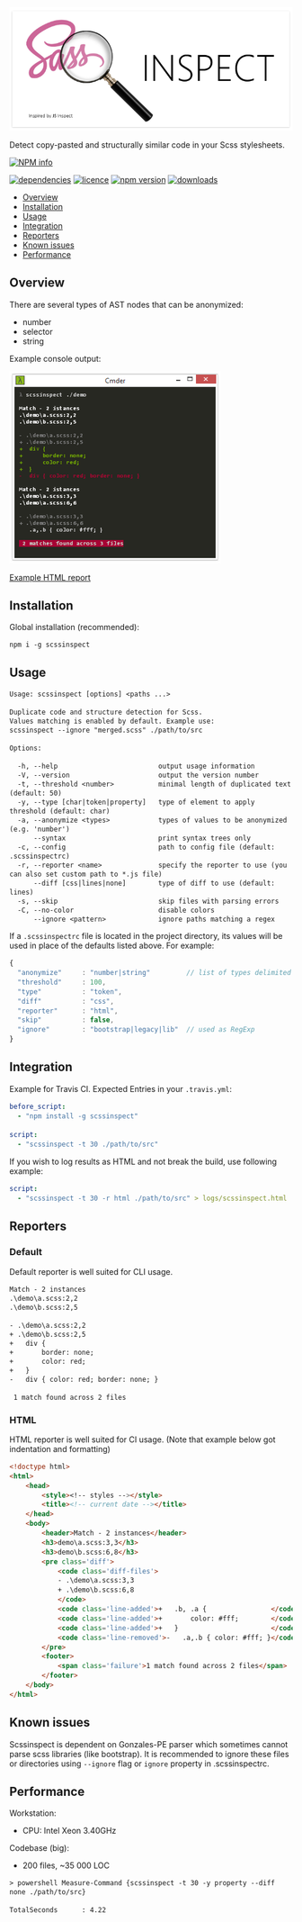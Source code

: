 ![jsinspect](images/scssinspect-logo2shadow.png)

Detect copy-pasted and structurally similar code in your Scss stylesheets.

[![NPM info](https://nodei.co/npm/scssinspect.png?downloads=true)](https://nodei.co/npm/scssinspect.png?downloads=true)

[![dependencies](https://david-dm.org/jsek/scssinspect.png)](https://david-dm.org/jsek/scssinspect) 
[![licence](https://img.shields.io/npm/l/scssinspect.svg)](https://github.com/jsek/scssinspect/blob/master/LICENSE)
[![npm version](http://img.shields.io/npm/v/scssinspect.svg)](https://npmjs.org/package/scssinspect) 
[![downloads](https://img.shields.io/npm/dm/scssinspect.svg)](https://npmjs.org/package/scssinspect) 

* [Overview](#overview)
* [Installation](#installation)
* [Usage](#usage)
* [Integration](#integration)
* [Reporters](#reporters)
* [Known issues](#known-issues)
* [Performance](#performance)

## Overview

There are several types of AST nodes that can be anonymized:
- number
- selector
- string

Example console output:

![screenshot](images/screenshot_0.1.4.png)

[Example HTML report](https://github.com/jsek/scssinspect/blob/master/images/html-reporter_0.2.1.png)

## Installation

Global installation (recommended):

```
npm i -g scssinspect
```

## Usage

```
Usage: scssinspect [options] <paths ...>

Duplicate code and structure detection for Scss.
Values matching is enabled by default. Example use:
scssinspect --ignore "merged.scss" ./path/to/src

Options:

  -h, --help                         output usage information
  -V, --version                      output the version number
  -t, --threshold <number>           minimal length of duplicated text (default: 50)
  -y, --type [char|token|property]   type of element to apply threshold (default: char)
  -a, --anonymize <types>            types of values to be anonymized (e.g. 'number')
      --syntax                       print syntax trees only
  -c, --config                       path to config file (default: .scssinspectrc)
  -r, --reporter <name>              specify the reporter to use (you can also set custom path to *.js file)
      --diff [css|lines|none]        type of diff to use (default: lines)
  -s, --skip                         skip files with parsing errors
  -C, --no-color                     disable colors
      --ignore <pattern>             ignore paths matching a regex
```

If a `.scssinspectrc` file is located in the project directory, its values will
be used in place of the defaults listed above. For example:

``` javascript
{
  "anonymize"     : "number|string"         // list of types delimited by '|'
  "threshold"     : 100,
  "type"          : "token",
  "diff"          : "css",
  "reporter"      : "html",
  "skip"          : false,
  "ignore"        : "bootstrap|legacy|lib"  // used as RegExp
}
```

## Integration

Example for Travis CI. Expected Entries in your `.travis.yml`:

``` yaml
before_script:
  - "npm install -g scssinspect"

script:
  - "scssinspect -t 30 ./path/to/src"
```

If you wish to log results as HTML and not break the build, use following example:

``` yaml
script:
  - "scssinspect -t 30 -r html ./path/to/src" > logs/scssinspect.html || true
```

## Reporters

### Default

Default reporter is well suited for CLI usage. 

```
Match - 2 instances
.\demo\a.scss:2,2
.\demo\b.scss:2,5

- .\demo\a.scss:2,2
+ .\demo\b.scss:2,5
+   div {
+       border: none;
+       color: red;
+   }
-   div { color: red; border: none; }

 1 match found across 2 files
```

### HTML

HTML reporter is well suited for CI usage. (Note that example below got indentation and formatting)

```html
<!doctype html>
<html>
    <head>
        <style><!-- styles --></style>
        <title><!-- current date --></title>
    </head>
    <body>
        <header>Match - 2 instances</header>
        <h3>demo\a.scss:3,3</h3>
        <h3>demo\b.scss:6,8</h3>
        <pre class='diff'>
            <code class='diff-files'>
            - .\demo\a.scss:3,3
            + .\demo\b.scss:6,8
            </code>
            <code class='line-added'>+   .b, .a {                </code>
            <code class='line-added'>+       color: #fff;        </code>
            <code class='line-added'>+   }                       </code>
            <code class='line-removed'>-   .a,.b { color: #fff; }</code>
        </pre>
        <footer>
            <span class='failure'>1 match found across 2 files</span>
        </footer>
    </body>
</html>
```

## Known issues

Scssinspect is dependent on Gonzales-PE parser which sometimes cannot parse scss 
libraries (like bootstrap). It is recommended to ignore these files or directories 
using `--ignore` flag or `ignore` property in .scssinspectrc. 

## Performance

Workstation:
- CPU: Intel Xeon 3.40GHz

Codebase (big):
- 200 files,  ~35 000 LOC

```
> powershell Measure-Command {scssinspect -t 30 -y property --diff none ./path/to/src}

TotalSeconds      : 4.22
```